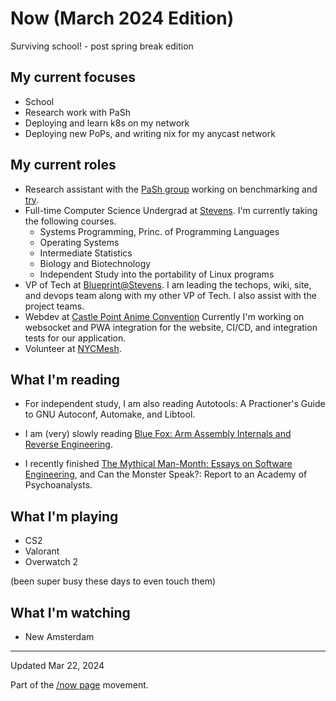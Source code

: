 # Now (March 2024 Edition)

Surviving school! - post spring break edition

## My current focuses

* School
* Research work with PaSh
* Deploying and learn k8s on my network
* Deploying new PoPs, and writing nix for my anycast network

## My current roles

* Research assistant with the [PaSh group](https://binpa.sh/) working on
  benchmarking and [try](https://github.com/binpash/try).
* Full-time Computer Science Undergrad at
  [Stevens](https://www.stevens.edu/school-engineering-science/departments/computer-science).
  I'm currently taking the following courses.
    - Systems Programming, Princ. of Programming Languages
    - Operating Systems
    - Intermediate Statistics
    - Biology and Biotechnology
    - Independent Study into the portability of Linux programs
* VP of Tech at [Blueprint@Stevens](https://sitblueprint.com/). I am leading the
  techops, wiki, site, and devops team along with my other VP of Tech. I also
  assist with the project teams.
* Webdev at [Castle Point Anime Convention](https://www.castlepointanime.com)
  Currently I'm working on websocket and PWA integration for the website, CI/CD,
  and integration tests for our application.
* Volunteer at [NYCMesh](https://www.nycmesh.net/).

## What I'm reading

* For independent study, I am also reading Autotools: A Practioner's Guide to
  GNU Autoconf, Automake, and Libtool.

* I am (very) slowly reading [Blue Fox: Arm Assembly Internals and Reverse
Engineering](https://www.wiley.com/en-us/Blue+Fox:+Arm+Assembly+Internals+and+Reverse+Engineering-p-9781119745303).

* I recently finished [The Mythical Man-Month: Essays on Software
Engineering](https://en.wikipedia.org/wiki/The_Mythical_Man-Month), and Can the
Monster Speak?: Report to an Academy of Psychoanalysts.

## What I'm playing

* CS2
* Valorant
* Overwatch 2

(been super busy these days to even touch them)

## What I'm watching

* New Amsterdam

---

Updated Mar 22, 2024

Part of the [/now page](https://nownownow.com/about) movement.
